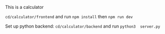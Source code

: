 This is a calculator

```cd/calculator/frontend``` and run ```npm install``` then ```npm run dev```

Set up python backend:
```cd/calculator/backend``` and run ```python3  server.py```
